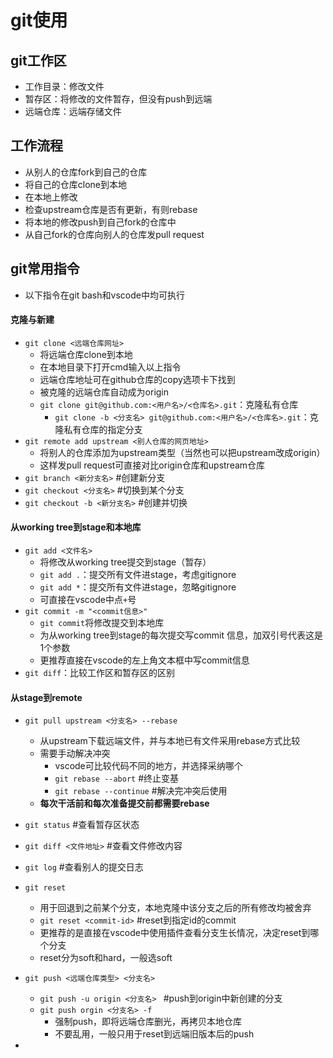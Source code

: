 # git使用

## git工作区

- 工作目录：修改文件
- 暂存区：将修改的文件暂存，但没有push到远端
- 远端仓库：远端存储文件

## 工作流程

- 从别人的仓库fork到自己的仓库
- 将自己的仓库clone到本地
- 在本地上修改
- 检查upstream仓库是否有更新，有则rebase
- 将本地的修改push到自己fork的仓库中
- 从自己fork的仓库向别人的仓库发pull request

## git常用指令

- 以下指令在git bash和vscode中均可执行

#### 克隆与新建

- `git clone <远端仓库网址>`
  - 将远端仓库clone到本地
  - 在本地目录下打开cmd输入以上指令
  - 远端仓库地址可在github仓库的copy选项卡下找到
  - 被克隆的远端仓库自动成为origin
  - `git clone git@github.com:<用户名>/<仓库名>.git`：克隆私有仓库
    - `git clone -b <分支名> git@github.com:<用户名>/<仓库名>.git`：克隆私有仓库的指定分支
- `git remote add upstream <别人仓库的网页地址>`
  - 将别人的仓库添加为upstream类型（当然也可以把upstream改成origin）
  - 这样发pull request可直接对比origin仓库和upstream仓库
- `git branch <新分支名>`  #创建新分支
- `git checkout <分支名>` #切换到某个分支
- `git checkout -b <新分支名>` #创建并切换

#### 从working tree到stage和本地库

- `git add <文件名>`
  - 将修改从working tree提交到stage（暂存）
  - `git add .`：提交所有文件进stage，考虑gitignore
  - `git add *`：提交所有文件进stage，忽略gitignore
  - 可直接在vscode中点`+`号
- `git commit -m "<commit信息>"`
  - `git commit`将修改提交到本地库
  - 为从working tree到stage的每次提交写commit 信息，加双引号代表这是1个参数
  - 更推荐直接在vscode的左上角文本框中写commit信息
- `git diff`：比较工作区和暂存区的区别

#### 从stage到remote

- `git pull upstream <分支名> --rebase`
  - 从upstream下载远端文件，并与本地已有文件采用rebase方式比较
  - 需要手动解决冲突
    - vscode可比较代码不同的地方，并选择采纳哪个
    - `git rebase --abort` #终止变基
    - `git rebase --continue` #解决完冲突后使用
  - **每次干活前和每次准备提交前都需要rebase**
- `git status` #查看暂存区状态
- `git diff <文件地址>` #查看文件修改内容
- `git log` #查看别人的提交日志
- `git reset`
  - 用于回退到之前某个分支，本地克隆中该分支之后的所有修改均被舍弃
  - `git reset <commit-id>` #reset到指定id的commit
  - 更推荐的是直接在vscode中使用插件查看分支生长情况，决定reset到哪个分支
  - reset分为soft和hard，一般选soft
- `git push <远端仓库类型> <分支名>`
  - `git push -u origin <分支名> ` #push到origin中新创建的分支
  - `git push orgin <分支名> -f` 
    - 强制push，即将远端仓库删光，再拷贝本地仓库
    - 不要乱用，一般只用于reset到远端旧版本后的push

- 

